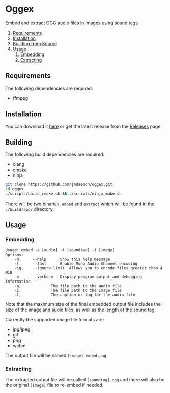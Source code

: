# Oggex
Embed and extract OGG audio files in images using sound tags.

1. [Requirements](#Requirements)
2. [Installation](#Installation)
3. [Building from Source](#Building)
2. [Usage](#Usage)
    1. [Embedding](#Embedding)
    2. [Extracting](#Extracting)


## Requirements 
The following dependencies are required:
- ffmpeg

## Installation
You can download it [here](https://github.com/jmdaemon/oggex/releases/latest/download/oggex-1.0.tar.gz) or get the latest release from the [Releases](https://github.com/jmdaemon/oggex/releases/) page.

## Building
The following build dependencies are required:
- clang
- cmake
- ninja

``` bash
git clone https://github.com/jmdaemon/oggex.git 
cd oggex
./scripts/build_cmake.sh && ./scripts/ninja_make.sh
```

There will be two binaries, `embed` and `extract` which will be found in the `./build/app/` directory.

## Usage

### Embedding
```
Usage: embed -a [audio] -t [soundtag] -i [image]
Options:
	-h,  	--help		Show this help message
	-f,  	--fast		Enable Mono Audio Channel encoding
	-ig, 	--ignore-limit	Allows you to encode files greater than 4 MiB
	-v,  	--verbose	Display program output and debugging information
	-a,  			The file path to the audio file
	-i,  			The file path to the image file
	-t,  			The caption or tag for the audio file

```

Note that the maximum size of the final embedded output file includes the size of the image and audio files, as well as the length of the sound tag.

Currently the supported image file formats are:
- jpg/jpeg
- gif
- png
- webm

The output file will be named `[image]-embed.png`

### Extracting

The extracted output file will be called `[soundtag].ogg` and there will also be the original `[image]` file to re-embed if needed.
